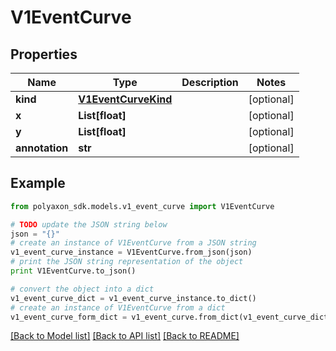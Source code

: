 # V1EventCurve


## Properties
Name | Type | Description | Notes
------------ | ------------- | ------------- | -------------
**kind** | [**V1EventCurveKind**](V1EventCurveKind.md) |  | [optional] 
**x** | **List[float]** |  | [optional] 
**y** | **List[float]** |  | [optional] 
**annotation** | **str** |  | [optional] 

## Example

```python
from polyaxon_sdk.models.v1_event_curve import V1EventCurve

# TODO update the JSON string below
json = "{}"
# create an instance of V1EventCurve from a JSON string
v1_event_curve_instance = V1EventCurve.from_json(json)
# print the JSON string representation of the object
print V1EventCurve.to_json()

# convert the object into a dict
v1_event_curve_dict = v1_event_curve_instance.to_dict()
# create an instance of V1EventCurve from a dict
v1_event_curve_form_dict = v1_event_curve.from_dict(v1_event_curve_dict)
```
[[Back to Model list]](../README.md#documentation-for-models) [[Back to API list]](../README.md#documentation-for-api-endpoints) [[Back to README]](../README.md)



